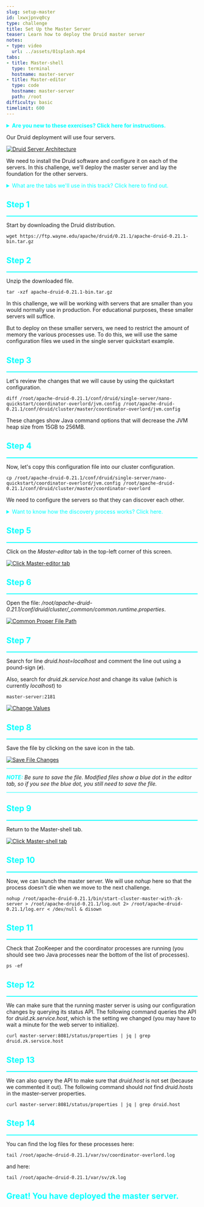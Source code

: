 ```yaml
---
slug: setup-master
id: lxwxjpnvq0cy
type: challenge
title: Set Up the Master Server
teaser: Learn how to deploy the Druid master server
notes:
- type: video
  url: ../assets/01splash.mp4
tabs:
- title: Master-shell
  type: terminal
  hostname: master-server
- title: Master-editor
  type: code
  hostname: master-server
  path: /root
difficulty: basic
timelimit: 600
---
```


<details>
  <summary style="color:cyan"><b>Are you new to these exercises? Click here for instructions.</b></summary>
<hr style="background-color:cyan">
These exercises allow you to actually <i>do</i> the tasks involved in learning Druid within the comfort of your browser!<br><br>
Click on the command boxes to copy the commands to your clipboard.
Then, paste the commands in the terminal to execute them.
That's all there is to it! Enjoy!
<hr style="background-color:cyan">
</details>

Our Druid deployment will use four servers.

<a href="#img-0">
  <img alt="Druid Server Architecture" src="../assets/servers.png" />
</a>

<a href="#" class="lightbox" id="img-0">
  <img alt="Druid Server Architecture" src="../assets/servers.png" />
</a>

We need to install the Druid software and configure it on each of the servers.
In this challenge, we'll deploy the master server and lay the foundation for the other servers.

<details>
  <summary style="color:cyan">What are the tabs we'll use in this track? Click here to find out.</b></summary>
<hr style="background-color:cyan">
We will deploy Druid using four servers.
In each challenge, as we set up another server, we will add another tab which will give you Bash shell access to the server.
<br>
<br>
Besides the Bash shell tabs, there is one additional tab, which is an editor tab on the master server.
We will use this editor to edit files on the master server and then copy them as needed to the other servers.
<hr style="background-color:cyan">
</details>

<h2 style="color:cyan">Step 1</h2><hr style="color:cyan;background-color:cyan;height:2px">

Start by downloading the Druid distribution.

```
wget https://ftp.wayne.edu/apache/druid/0.21.1/apache-druid-0.21.1-bin.tar.gz
```

<h2 style="color:cyan">Step 2</h2><hr style="color:cyan;background-color:cyan;height:2px">

Unzip the downloaded file.

```
tar -xzf apache-druid-0.21.1-bin.tar.gz
```

In this challenge, we will be working with servers that are smaller than you would normally use in production.
For educational purposes, these smaller servers will suffice.


But to deploy on these smaller servers, we need to restrict the amount of memory the various processes use.
To do this, we will use the same configuration files we used in the single server quickstart example.

<h2 style="color:cyan">Step 3</h2><hr style="color:cyan;background-color:cyan;height:2px">


Let's review the changes that we will cause by using the quickstart configuration.

```
diff /root/apache-druid-0.21.1/conf/druid/single-server/nano-quickstart/coordinator-overlord/jvm.config /root/apache-druid-0.21.1/conf/druid/cluster/master/coordinator-overlord/jvm.config
```

These changes show Java command options that will decrease the JVM heap size from 15GB to 256MB.

<h2 style="color:cyan">Step 4</h2><hr style="color:cyan;background-color:cyan;height:2px">

Now, let's copy this configuration file into our cluster configuration.

```
cp /root/apache-druid-0.21.1/conf/druid/single-server/nano-quickstart/coordinator-overlord/jvm.config /root/apache-druid-0.21.1/conf/druid/cluster/master/coordinator-overlord
```

We need to configure the servers so that they can discover each other.

<details>
  <summary style="color:cyan">Want to know how the discovery process works? Click here.</b></summary>
<hr style="background-color:cyan">
<ol>
<li>On each server, in the common configuration file, we set <i>druid.zk.service.host</i> to tell the server how to contact ZooKeeper</li>
<li>In this same common configuration file we comment out <i>druid.host</i>, which forces the server to automatically determine its host name</li>
<li>Each server contacts ZooKeeper and registers who and where they are</li>
<li>Finally, ZooKeeper tells each of the servers how to contact other processes within the cluster</li>
</ol>
<hr style="background-color:cyan">
</details>

<h2 style="color:cyan">Step 5</h2><hr style="color:cyan;background-color:cyan;height:2px">

Click on the _Master-editor_ tab in the top-left corner of this screen.

<a href="#img-5">
  <img alt="Click Master-editor tab" src="../assets/ClickMasterEditor.png" />
</a>

<a href="#" class="lightbox" id="img-5">
  <img alt="Click Master-editor tab" src="../assets/ClickMasterEditor.png" />
</a>

<h2 style="color:cyan">Step 6</h2><hr style="color:cyan;background-color:cyan;height:2px">

Open the file: <i>/root/apache-druid-0.21.1/conf/druid/cluster/_common/common.runtime.properties</i>.

<a href="#img-6">
  <img alt="Common Proper File Path" src="../assets/CommonFilePath.png" />
</a>

<a href="#" class="lightbox" id="img-6">
  <img alt="Common Proper File Path" src="../assets/CommonFilePath.png" />
</a>

<h2 style="color:cyan">Step 7</h2><hr style="color:cyan;background-color:cyan;height:2px">

Search for line _druid.host=localhost_ and comment the line out using a pound-sign (`#`).

Also, search for _druid.zk.service.host_ and change its value (which is currently _localhost_) to

```
master-server:2181
```

<a href="#img-7">
  <img alt="Change Values" src="../assets/ChangeValuesMaster.png" />
</a>

<a href="#" class="lightbox" id="img-7">
  <img alt="Change Values" src="../assets/ChangeValuesMaster.png" />
</a>

<h2 style="color:cyan">Step 8</h2><hr style="color:cyan;background-color:cyan;height:2px">

Save the file by clicking on the save icon in the tab.

<a href="#img-8">
  <img alt="Save File Changes" src="../assets/SaveFileChanges.png" />
</a>

<a href="#" class="lightbox" id="img-8">
  <img alt="Save File Changes" src="../assets/SaveFileChanges.png" />
</a>

<hr style="background-color:cyan">
<p><span style="color:cyan"><strong><em>NOTE:</em></strong></span> <i>Be sure to save the file.
Modified files show a blue dot in the editor tab, so if you see the blue dot, you still need to save the file.</i>
<hr style="background-color:cyan">


<h2 style="color:cyan">Step 9</h2><hr style="color:cyan;background-color:cyan;height:2px">

Return to the Master-shell tab.

<a href="#img-9">
  <img alt="Click Master-shell tab" src="../assets/ClickMasterShell.png" />
</a>

<a href="#" class="lightbox" id="img-9">
  <img alt="Click Master-shell tab" src="../assets/ClickMasterShell.png" />
</a>

<h2 style="color:cyan">Step 10</h2><hr style="color:cyan;background-color:cyan;height:2px">

Now, we can launch the master server.
We will use _nohup_ here so that the process doesn't die when we move to the next challenge.

```
nohup /root/apache-druid-0.21.1/bin/start-cluster-master-with-zk-server > /root/apache-druid-0.21.1/log.out 2> /root/apache-druid-0.21.1/log.err < /dev/null & disown
```

<h2 style="color:cyan">Step 11</h2><hr style="color:cyan;background-color:cyan;height:2px">

Check that ZooKeeper and the coordinator processes are running (you should see two Java processes near the bottom of the list of processes).

```
ps -ef
```

<h2 style="color:cyan">Step 12</h2><hr style="color:cyan;background-color:cyan;height:2px">

We can make sure that the running master server is using our configuration changes by querying its status API.
The following command queries the API for _druid.zk.service.host_, which is the setting we changed (you may have to wait a minute for the web server to initialize).

```
curl master-server:8081/status/properties | jq | grep druid.zk.service.host
```

<h2 style="color:cyan">Step 13</h2><hr style="color:cyan;background-color:cyan;height:2px">

We can also query the API to make sure that _druid.host_ is not set (because we commented it out).
The following command should _not_ find _druid.hosts_ in the master-server properties.

```
curl master-server:8081/status/properties | jq | grep druid.host
```

<h2 style="color:cyan">Step 14</h2><hr style="color:cyan;background-color:cyan;height:2px">

You can find the log files for these processes here:

```
tail /root/apache-druid-0.21.1/var/sv/coordinator-overlord.log
```

and here:

```
tail /root/apache-druid-0.21.1/var/sv/zk.log
```

<h2 style="color:cyan">Great! You have deployed the master server.</h2>

<style type="text/css" rel="stylesheet">
.lightbox { display: none; position: fixed; justify-content: center; align-items: center; z-index: 999; top: 0; left: 0; right: 0; bottom: 0; padding: 1rem; background: rgba(0, 0, 0, 0.8); }
.lightbox:target { display: flex; }
.lightbox img { max-height: 100% }
.thumbnail:hover {
    position:fixed;
    top:-25px;
    left:-35px;
    width:500px;
    height:auto;
    display:block;
    z-index:999;
}
</style>
